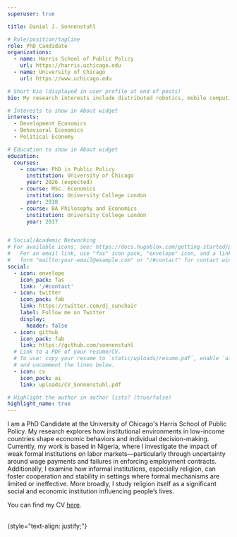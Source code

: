 ```yaml
---
superuser: true

title: Daniel J. Sonnenstuhl 

# Role/position/tagline
role: PhD Candidate
organizations:
  - name: Harris School of Public Policy
    url: https://harris.uchicago.edu
  - name: University of Chicago
    url: https://www.uchicago.edu

# Short bio (displayed in user profile at end of posts)
bio: My research interests include distributed robotics, mobile computing and programmable matter.

# Interests to show in About widget
interests:
  - Development Economics 
  - Behavioral Economics 
  - Political Economy 

# Education to show in About widget
education:
  courses:
    - course: PhD in Public Policy
      institution: University of Chicago
      year: 2026 (expected)
    - course: MSc. Economics
      institution: University College London
      year: 2018
    - course: BA Philosophy and Economics
      institution: University College London
      year: 2017


# Social/Academic Networking
# For available icons, see: https://docs.hugoblox.com/getting-started/page-builder/#icons
#   For an email link, use "fas" icon pack, "envelope" icon, and a link in the
#   form "mailto:your-email@example.com" or "/#contact" for contact widget.
social:
  - icon: envelope
    icon_pack: fas
    link: '/#contact'
  - icon: twitter
    icon_pack: fab
    link: https://twitter.com/dj_sunchair
    label: Follow me on Twitter
    display:
      header: false
  - icon: github
    icon_pack: fab
    link: https://github.com/sonnenstuhl
  # Link to a PDF of your resume/CV.
  # To use: copy your resume to `static/uploads/resume.pdf`, enable `ai` icons in `params.yaml`,
  # and uncomment the lines below.
  - icon: cv
    icon_pack: ai
    link: uploads/CV_Sonnenstuhl.pdf

# Highlight the author in author lists? (true/false)
highlight_name: true
---
```


I am a PhD Candidate at the University of Chicago's Harris School of Public Policy. My research explores how institutional environments in low-income countries shape economic behaviors and individual decision-making. Currently, my work is based in Nigeria, where I investigate the impact of weak formal institutions on labor markets—particularly through uncertainty around wage payments and failures in enforcing employment contracts. Additionally, I examine how informal institutions, especially religion, can foster cooperation and stability in settings where formal mechanisms are limited or ineffective. More broadly, I study religion itself as a significant social and economic institution influencing people’s lives.

You can find my CV [here](uploads/CV_Sonnenstuhl.pdf).

<br>
{style="text-align: justify;"}
